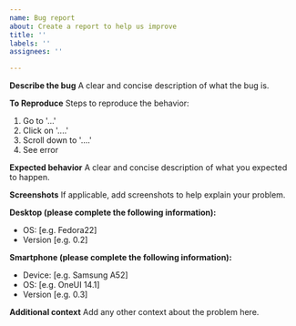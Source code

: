 ```yaml
---
name: Bug report
about: Create a report to help us improve
title: ''
labels: ''
assignees: ''

---
```


**Describe the bug**
A clear and concise description of what the bug is.

**To Reproduce**
Steps to reproduce the behavior:
1. Go to '...'
2. Click on '....'
3. Scroll down to '....'
4. See error

**Expected behavior**
A clear and concise description of what you expected to happen.

**Screenshots**
If applicable, add screenshots to help explain your problem.

**Desktop (please complete the following information):**
 - OS: [e.g. Fedora22]
 - Version [e.g. 0.2]

**Smartphone (please complete the following information):**
 - Device: [e.g. Samsung A52]
 - OS: [e.g. OneUI 14.1]
 - Version [e.g. 0.3]

**Additional context**
Add any other context about the problem here.
